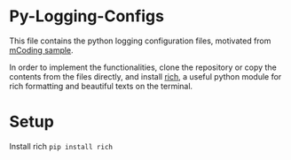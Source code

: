 # Py-Logging-Configs

This file contains the python logging configuration files, motivated from [mCoding sample](https://github.com/mCodingLLC/VideosSampleCode/tree/master/videos/135_modern_logging).

In order to implement the functionalities, clone the repository or copy the contents from the files directly, and install [rich](https://github.com/Textualize/rich), a useful python module for rich formatting and beautiful texts on the terminal.

# Setup

Install rich `pip install rich`
